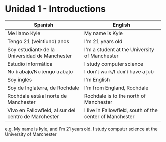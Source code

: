 # Unidad 1 - Introductions

| Spanish                                              | English                                                  |
| ---------------------------------------------------- | -------------------------------------------------------- |
| Me llamo Kyle                                        | My name is Kyle                                          |
| Tengo 21 (veintiuno) anos                            | I'm 21 years old                                         |
| Soy estudiante de la Universidad de Manchester       | I'm a student at the University of Manchester            |
| Estudio informática                                  | I study computer science                                 |
| No trabajo/No tengo trabajo                          | I don't work/I don't have a job                          |
| Soy inglés                                           | I'm English                                              |
| Soy de Inglaterra, de Rochdale                       | I'm from England, Rochdale                               |
| Rochdale está al norte de Manchester                 | Rochdale is to the north of Manchester                   |
| Vivo en Fallowfield, al sur del centro de Manchester | I live in Fallowfield, south of the center of Manchester |
e.g.
My name is Kyle, and I'm 21 years old. I study computer science at the University of Manchester